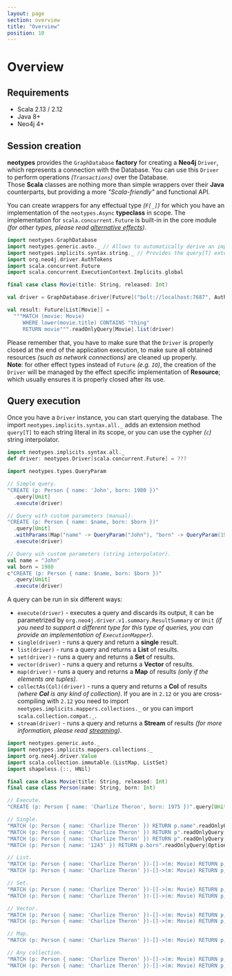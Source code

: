 ```yaml
---
layout: page
section: overview
title: "Overview"
position: 10
---
```


# Overview

## Requirements

+ Scala 2.13 / 2.12
+ Java 8+
+ Neo4j 4+

## Session creation

**neotypes** provides the `GraphDatabase` **factory** for creating a **Neo4j** `Driver`, which represents a connection with the Database.
You can use this `Driver` to perform operations _(`Transactions`)_ over the Database.<br>
Those **Scala** classes are nothing more than simple wrappers over their **Java** counterparts, but providing a more _"Scala-friendly"_ and functional API.

You can create wrappers for any effectual type _(`F[_]`)_ for which you have an implementation of the `neotypes.Async` **typeclass** in scope.
The implementation for `scala.concurrent.Future` is built-in in the core module _(for other types, please read [alternative effects](alternative_effects))_.

```scala mdoc:compile-only
import neotypes.GraphDatabase
import neotypes.generic.auto._ // Allows to automatically derive an implicit ResultMapper for case classes.
import neotypes.implicits.syntax.string._ // Provides the query[T] extension method.
import org.neo4j.driver.AuthTokens
import scala.concurrent.Future
import scala.concurrent.ExecutionContext.Implicits.global

final case class Movie(title: String, released: Int)

val driver = GraphDatabase.driver[Future]("bolt://localhost:7687", AuthTokens.basic("neo4j", "****"))

val result: Future[List[Movie]] =
  """MATCH (movie: Movie)
     WHERE lower(movie.title) CONTAINS "thing"
     RETURN movie""".readOnlyQuery[Movie].list(driver)
```

Please remember that, you have to make sure that the `Driver` is properly closed at the end of the application execution, to make sure all obtained resources _(such as network connections)_ are cleaned up properly.<br>
**Note**: for other effect types instead of `Future` _(e.g. `IO`)_, the creation of the `Driver` will be managed by the effect specific implementation of **Resource**; which usually ensures it is properly closed after its use.

## Query execution

Once you have a `Driver` instance, you can start querying the database.
The import `neotypes.implicits.syntax.all._` adds an extension method `query[T]` to each string literal in its scope, or you can use the cypher _(`c`)_ string interpolator.

```scala mdoc:invisible
import neotypes.implicits.syntax.all._
def driver: neotypes.Driver[scala.concurrent.Future] = ???
```

```scala mdoc:compile-only
import neotypes.types.QueryParam

// Simple query.
"CREATE (p: Person { name: 'John', born: 1980 })"
  .query[Unit]
  .execute(driver)

// Query with custom parameters (manual).
"CREATE (p: Person { name: $name, born: $born })"
  .query[Unit]
  .withParams(Map("name" -> QueryParam("John"), "born" -> QueryParam(1980)))
  .execute(driver)

// Query wih custom parameters (string interpolator).
val name = "John"
val born = 1980
c"CREATE (p: Person { name: $name, born: $born })"
  .query[Unit]
  .execute(driver)
```

A query can be run in six different ways:

* `execute(driver)` - executes a query and discards its output, it can be parametrized by `org.neo4j.driver.v1.summary.ResultSummary` or `Unit`
_(if you need to support a different type for this type of queries, you can provide an implementation of `ExecutionMapper`)_.
* `single(driver)` - runs a query and return a **single** result.
* `list(driver)` - runs a query and returns a **List** of results.
* `set(driver)` - runs a query and returns a **Set** of results.
* `vector(driver)` - runs a query and returns a **Vector** of results.
* `map(driver)` - runs a query and returns a **Map** of results
_(only if the elements are tuples)_.
* `collectAs(Col)(driver)` - runs a query and returns a **Col** of results
_(where **Col** is any kind of collection)_.
If you are in `2.12` or you are cross-compiling with `2.12` you need to import `neotypes.implicits.mappers.collections._` or you can import `scala.collection.compat._`.
* `stream(driver)` - runs a query and returns a **Stream** of results
_(for more information, please read [streaming](streams))_.

```scala mdoc:compile-only
import neotypes.generic.auto._
import neotypes.implicits.mappers.collections._
import org.neo4j.driver.Value
import scala.collection.immutable.{ListMap, ListSet}
import shapeless.{::, HNil}

final case class Movie(title: String, released: Int)
final case class Person(name: String, born: Int)

// Execute.
"CREATE (p: Person { name: 'Charlize Theron', born: 1975 })".query[Unit].execute(driver)

// Single.
"MATCH (p: Person { name: 'Charlize Theron' }) RETURN p.name".readOnlyQuery[String].single(driver)
"MATCH (p: Person { name: 'Charlize Theron' }) RETURN p".readOnlyQuery[Person].single(driver)
"MATCH (p: Person { name: 'Charlize Theron' }) RETURN p".readOnlyQuery[Map[String, Value]].single(driver)
"MATCH (p: Person { name: '1243' }) RETURN p.born".readOnlyQuery[Option[Int]].single(driver)

// List.
"MATCH (p: Person { name: 'Charlize Theron' })-[]->(m: Movie) RETURN p,m".readOnlyQuery[Person :: Movie :: HNil].list(driver)
"MATCH (p: Person { name: 'Charlize Theron' })-[]->(m: Movie) RETURN p,m".readOnlyQuery[(Person, Movie)].list(driver)

// Set.
"MATCH (p: Person { name: 'Charlize Theron' })-[]->(m: Movie) RETURN p,m".readOnlyQuery[Person :: Movie :: HNil].set(driver)
"MATCH (p: Person { name: 'Charlize Theron' })-[]->(m: Movie) RETURN p,m".readOnlyQuery[(Person, Movie)].set(driver)

// Vector.
"MATCH (p: Person { name: 'Charlize Theron' })-[]->(m: Movie) RETURN p,m".readOnlyQuery[Person :: Movie :: HNil].vector(driver)
"MATCH (p: Person { name: 'Charlize Theron' })-[]->(m: Movie) RETURN p,m".readOnlyQuery[(Person, Movie)].vector(driver)

// Map.
"MATCH (p: Person { name: 'Charlize Theron' })-[]->(m: Movie) RETURN p,m".readOnlyQuery[(Person, Movie)].map(driver)

// Any collection.
"MATCH (p: Person { name: 'Charlize Theron' })-[]->(m: Movie) RETURN p,m".readOnlyQuery[Person :: Movie :: HNil].collectAs(ListSet)(driver)
"MATCH (p: Person { name: 'Charlize Theron' })-[]->(m: Movie) RETURN p,m".readOnlyQuery[(Person, Movie)].collectAs(ListMap)(driver)
```
